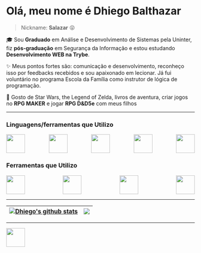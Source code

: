 # Olá, meu nome é Dhiego Balthazar
> Nickname: **Salazar** :stuck_out_tongue_closed_eyes:

🎓 Sou **Graduado** em Análise e Desenvolvimento de Sistemas pela Uninter, fiz **pós-graduação** em Segurança da Informação e estou estudando **Desenvolvimento WEB na Trybe**.

✨ Meus pontos fortes são: comunicação e desenvolvimento, reconheço isso por feedbacks recebidos e sou apaixonado em lecionar. Já fui voluntário no programa Escola da Família como instrutor de lógica de programação.

🎲 Gosto de Star Wars, the Legend of Zelda, livros de aventura, criar jogos no **RPG MAKER** e jogar **RPG D&D5e** com meus filhos

<hr>

### Linguagens/ferramentas que Utilizo

<div style="display: flex; justify-content: space-between; width: 100%;">
<img src="https://cdn.jsdelivr.net/gh/devicons/devicon/icons/html5/html5-plain-wordmark.svg" width="50px"/>

<img src="https://cdn.jsdelivr.net/gh/devicons/devicon/icons/css3/css3-plain-wordmark.svg" width="50px"/>
          
<img src="https://cdn.jsdelivr.net/gh/devicons/devicon/icons/php/php-plain.svg" width="50px"/>

<img src="https://cdn.jsdelivr.net/gh/devicons/devicon/icons/javascript/javascript-plain.svg" width="50px"/>
          
<img src="https://cdn.jsdelivr.net/gh/devicons/devicon/icons/codeigniter/codeigniter-plain-wordmark.svg" width="50px"/>
          
</div>

### Ferramentas que Utilizo

<div style="display: flex; justify-content: space-between; width: 100%;">

<img src="https://cdn.jsdelivr.net/gh/devicons/devicon/icons/codeigniter/codeigniter-plain-wordmark.svg" width="50px"/>

<img src="https://cdn.jsdelivr.net/gh/devicons/devicon/icons/git/git-plain.svg"  width="50px"/>

<img src="https://cdn.jsdelivr.net/gh/devicons/devicon/icons/mysql/mysql-original.svg" width="50px"/>
          
<img src="https://cdn.jsdelivr.net/gh/devicons/devicon/icons/slack/slack-original.svg" width="50px"/>         

          
</div>

<hr>
                    
| <a href="https://github.com/dhiegobalthazarsousa"><img align="center" src="https://github-readme-stats.vercel.app/api?username=dhiegobalthazarsousa&show_icons=true&include_all_commits=true&theme=buefy&hide_border=true" alt="Dhiego's github stats" /></a> | <a href="https://github.com/dhiegobalthazarsousa"><img align="center" src="https://github-readme-stats.vercel.app/api/top-langs/?username=dhiegobalthazarsousa&layout=compact&theme=buefy&hide_border=true" /></a> |
| ------------- | ------------- |

<hr>

<a href="https://www.linkedin.com/in/dhiego-balthazar/" target="_blank"><img src="https://cdn.jsdelivr.net/gh/devicons/devicon/icons/linkedin/linkedin-original.svg" width="50px" /></a>

